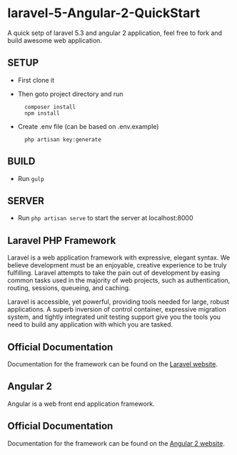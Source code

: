 # laravel-5-Angular-2-QuickStart
A quick setp of laravel 5.3 and angular 2 application, feel free to fork and build awesome web application.

## SETUP

* First clone it
* Then goto project directory and run 
		
		composer install
		npm install
* Create .env file (can be based on .env.example)

		php artisan key:generate
		
## BUILD
		
* Run `gulp`

## SERVER

* Run `php artisan serve` to start the server at localhost:8000

## Laravel PHP Framework

Laravel is a web application framework with expressive, elegant syntax. We believe development must be an enjoyable, creative experience to be truly fulfilling. Laravel attempts to take the pain out of development by easing common tasks used in the majority of web projects, such as authentication, routing, sessions, queueing, and caching.

Laravel is accessible, yet powerful, providing tools needed for large, robust applications. A superb inversion of control container, expressive migration system, and tightly integrated unit testing support give you the tools you need to build any application with which you are tasked.

## Official Documentation

Documentation for the framework can be found on the [Laravel website](http://laravel.com/docs).

## Angular 2

Angular is a web front end application framework.

## Official Documentation

Documentation for the framework can be found on the [Angular 2 website](https://angular.io/docs/ts/latest/quickstart.html).
